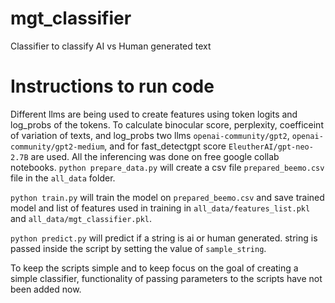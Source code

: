# mgt_classifier
Classifier to classify AI vs Human generated text

# Instructions to run code
Different llms are being used to create features using token logits and log_probs of the tokens. To calculate binocular score, perplexity, coefficeint of variation of texts, and log_probs two llms `openai-community/gpt2`, `openai-community/gpt2-medium`, and for fast_detectgpt score `EleutherAI/gpt-neo-2.7B` are used. All the inferencing was done on free google collab notebooks.
`python prepare_data.py` will create a csv file `prepared_beemo.csv` file in the `all_data` folder.

`python train.py` will train the model on `prepared_beemo.csv` and save trained model and list of features used in training in `all_data/features_list.pkl` and `all_data/mgt_classifier.pkl`.

`python predict.py` will predict if a string is ai or human generated. string is passed inside the script by setting the value of `sample_string`.

To keep the scripts simple and to keep focus on the goal of creating a simple classifier, functionality of passing parameters to the scripts have not been added now.

